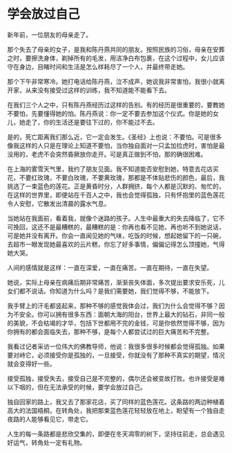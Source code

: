 # 学会放过自己

新年前，一位朋友的母亲走了。 

那个失去了母亲的女子，是我和陈丹燕共同的朋友。按照民族的习俗，母亲在安葬之时，要擦洗身体，剃掉所有的毛发，用洁净白布包裹，在这个过程中，女儿应该守在身边，目睹时间和生活是怎么样耗尽了一个人，并最终带走她。 

那个下午非常寒冷。她打电话给陈丹燕，泣不成声，她说我非常害怕，我很小就离开家，从来没有接受过这样的训练，我不知道能不能看下去。 

在我们三个人之中，只有陈丹燕经历过这样的告别。有的经历是很重要的，要教她不要怕，先要懂得她的怕。陈丹燕说：你一定不要去参加这个仪式。你是她的女儿，她走了，你的生活还是要往下过的，你不能过不去。 

是的，死亡距离我们那么近，它一定会发生。《圣经》上也说：不要怕。可是很多像我这样的人只是在理论上知道不要怕，当你独自面对一只孟加拉虎时，害怕是最没用的，老虎不会突然昏厥放你走开。可是真正做到不怕，那的确很困难。 

在上海的雾雪天气里，我约了朋友见面。我不知道能否安慰到她，特意去花店买花，不要红玫瑰，不要白玫瑰，不要黄玫瑰，那都是不体贴悲伤的颜色，最后，我挑选了一束蓝色的莲花。正是黄昏时分，人群拥挤，每个人都是沉默的、匆忙的，在这样的世界里，即便站在千百人之中，我也会觉得孤独，只有怀抱里的蓝色莲花令人安慰，它散发出清晨的露水气息。 

当她站在我面前，看着我，就像个迷路的孩子。人生中最重大的失去降临了，它不可挽回，这还不是最糟糕的，最糟糕的是：你再也看不见她，再也听不到她说话，可是她并没有离开。你会一直闻见她的气味，吃饭的时候，想起她留下的一只碗，去超市一眼发现她最喜欢的云片糕，你忘了好多事情，偏偏记得怎么顶撞她，气得她大哭。 

人间的感情就是这样：一直在深爱，一直在痛苦。一直在期待，一直在失望。 

她说，实际上母亲在病痛后期非常痛苦，渐渐丧失体面，多次提出要求安乐死，儿女们都不说话。你知道为什么吗？是我们需要她，我们觉得不够，不能放下。 

我手臂上的汗毛都竖起来，那种不够的感觉我体会过，我们为什么会觉得不够？因为不安全。你可以拥有很多东西：面朝大海的阳台，世界上最大的钻石，非同一般的美貌，不会枯竭的才华，包括下世都用不完的金钱，可是你依然觉得不够，因为你拥有的都会面临失去，那种不够，是每个人都尝试过的巨大痛苦和不完整。 

我看过记者采访一位伟大的佛教导师，他说：我很多很多时候都会觉得孤独。如果要对峙它，必须接受你是孤独的，一旦接受，你就没有了那种不真实的期望，情况就会变得好一些。 

接受孤独，接受失去，接受自己是不完整的，偶尔还会被变故打败。也许接受是难以下咽的，但在无法承受的时候，要学会放过自己。 

独自回家的路上，我又去了那家花店，买了同样的蓝色莲花。这条路的两边种植着高大的法国梧桐，在转角处，我把那束蓝色莲花轻轻放在地上，盼望有一个独自走夜路的人能够看见它，带走它。 

人生的每一条路都是悲欣交集的，即便在冬天凋零的树下，坚持往前走，总会遇见好运气，转角处一定有礼物。